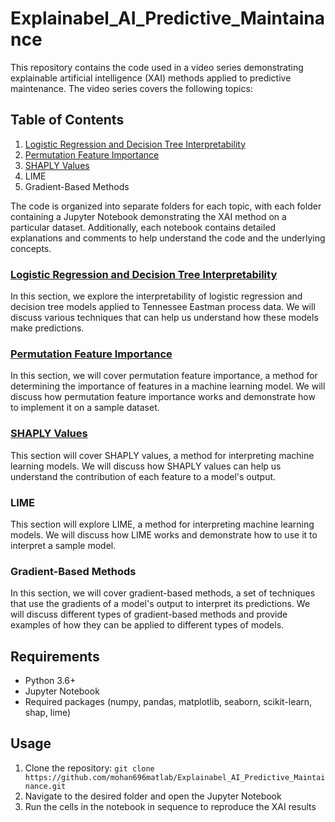 # Explainabel_AI_Predictive_Maintainance
This repository contains the code used in a video series demonstrating explainable artificial intelligence (XAI) methods applied to predictive maintenance. The video series covers the following topics:

## Table of Contents

1. [Logistic Regression and Decision Tree Interpretability](https://youtu.be/eDvuUXrbwFk)
2. [Permutation Feature Importance](https://youtu.be/DnQsEAMMmyw)
3. [SHAPLY Values](https://youtu.be/llt7NOCcJAg)
4. LIME
5. Gradient-Based Methods

The code is organized into separate folders for each topic, with each folder containing a Jupyter Notebook demonstrating the XAI method on a particular dataset. Additionally, each notebook contains detailed explanations and comments to help understand the code and the underlying concepts.



### [Logistic Regression and Decision Tree Interpretability](https://youtu.be/eDvuUXrbwFk)
In this section, we explore the interpretability of logistic regression and decision tree models applied to Tennessee Eastman process data. We will discuss various techniques that can help us understand how these models make predictions.

### [Permutation Feature Importance](https://youtu.be/DnQsEAMMmyw)
In this section, we will cover permutation feature importance, a method for determining the importance of features in a machine learning model. We will discuss how permutation feature importance works and demonstrate how to implement it on a sample dataset.

### [SHAPLY Values](https://youtu.be/llt7NOCcJAg)
This section will cover SHAPLY values, a method for interpreting machine learning models. We will discuss how SHAPLY values can help us understand the contribution of each feature to a model's output.

### LIME
This section will explore LIME, a method for interpreting machine learning models. We will discuss how LIME works and demonstrate how to use it to interpret a sample model.

### Gradient-Based Methods
In this section, we will cover gradient-based methods, a set of techniques that use the gradients of a model's output to interpret its predictions. We will discuss different types of gradient-based methods and provide examples of how they can be applied to different types of models.

## Requirements

- Python 3.6+
- Jupyter Notebook
- Required packages (numpy, pandas, matplotlib, seaborn, scikit-learn, shap, lime)

## Usage

1. Clone the repository: `git clone https://github.com/mohan696matlab/Explainabel_AI_Predictive_Maintainance.git`
2. Navigate to the desired folder and open the Jupyter Notebook
3. Run the cells in the notebook in sequence to reproduce the XAI results
